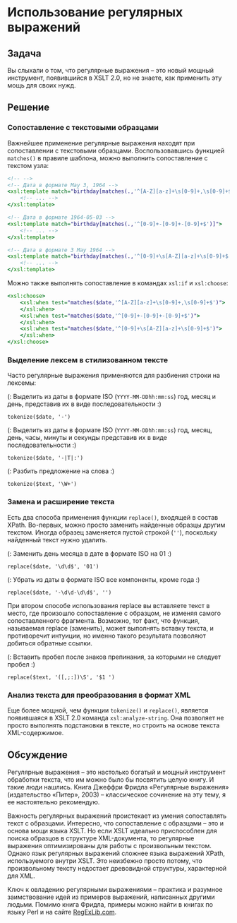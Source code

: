 # Использование регулярных выражений

## Задача

Вы слыхали о том, что регулярные выражения – это новый мощный инструмент, появившийся в XSLT 2.0, но не знаете, как применить эту мощь для своих нужд.

## Решение

### Сопоставление с текстовыми образцами

Важнейшее применение регулярные выражения находят при сопоставлении с текстовыми образцами. Воспользовавшись функцией `matches()` в правиле шаблона, можно выполнить сопоставление с текстом узла:

```xslt
<!-- -->
<!-- Дата в формате May 3, 1964 -->
<xsl:template match="birthday[matches(.,'^[A-Z][a-z]+\s[0-9]+,\s[0-9]+$')]">
	<!-- ... -->
</xsl:template>

<!-- Дата в формате 1964-05-03 -->
<xsl:template match="birthday[matches(.,'^[0-9]+-[0-9]+-[0-9]+$')]">
	<!-- ... -->
</xsl:template>

<!-- Дата в формате 3 May 1964 -->
<xsl:template match="birthday[matches(.,'^[0-9]+\s[A-Z][a-z]+\s[0-9]+$')]">
	<!-- ... -->
</xsl:template>
```

Можно также выполнять сопоставление в командах `xsl:if` и `xsl:choose`:

```xslt
<xsl:choose>
	<xsl:when test="matches($date,'^[A-Z][a-z]+\s[0-9]+,\s[0-9]+$')">
	</xsl:when>
	<xsl:when test="matches($date,'^[0-9]+-[0-9]+-[0-9]+$')">
	</xsl:when>
	<xsl:when test="matches($date,'^[0-9]+\s[A-Z][a-z]+\s[0-9]+$')">
	</xsl:when>
</xsl:choose>
```

### Выделение лексем в стилизованном тексте

Часто регулярные выражения применяются для разбиения строки на лексемы:

(: Выделить из даты в формате ISO (`YYYY-MM-DDhh:mm:ss`) год, месяц и день, представив их в виде последовательности :)

```
tokenize($date, '-')
```

(: Выделить из даты в формате ISO (`YYYY-MM-DDhh:mm:ss`) год, месяц, день, часы, минуты и секунды представив их в виде последовательности :)

```
tokenize($date, '-|T|:')
```

(: Разбить предложение на слова :)

```
tokenize($text, '\W+')
```

### Замена и расширение текста

Есть два способа применения функции `replace()`, входящей в состав XPath. Во-первых, можно просто заменить найденные образцы другим текстом. Иногда образец заменяется пустой строкой (`''`), поскольку найденный текст нужно удалить.

(: Заменить день месяца в дате в формате ISO на 01 :)

```
replace($date, '\d\d$', '01')
```

(: Убрать из даты в формате ISO все компоненты, кроме года :)

```
replace($date, '-\d\d-\d\d$', '')
```

При втором способе использования replace вы вставляете текст в место, где произошло сопоставление с образцом, не изменяя самого сопоставленного фрагмента. Возможно, тот факт, что функция, называемая replace (заменить), может выполнять вставку текста, и противоречит интуиции, но именно такого результата позволяют добиться обратные ссылки.

(: Вставить пробел после знаков препинания, за которыми не следует пробел :)

```
replace($text, '([,;:])\S', '$1 ')
```

### Анализ текста для преобразования в формат XML

Еще более мощной, чем функции `tokenize()` и `replace()`, является появившаяся в XSLT 2.0 команда `xsl:analyze-string`. Она позволяет не просто выполнять подстановки в тексте, но строить на основе текста XML-содержимое.

## Обсуждение

Регулярные выражения – это настолько богатый и мощный инструмент обработки текста, что им можно было бы посвятить целую книгу. И такие люди нашлись. Книга Джеффри Фридла «Регулярные выражения» (издательство «Питер», 2003) – классическое сочинение на эту тему, я ее настоятельно рекомендую.

Важность регулярных выражений проистекает из умения сопоставлять текст с образцами. Интересно, что сопоставление с образцами – это и основа мощи языка XSLT. Но если XSLT идеально приспособлен для поиска образцов в структуре XML-документа, то регулярные выражения оптимизированы для работы с произвольным текстом. Однако язык регулярных выражений сложнее языка выражений XPath, используемого внутри XSLT. Это неизбежно просто потому, что произвольному тексту недостает древовидной структуры, характерной для XML.

Ключ к овладению регулярными выражениями – практика и разумное заимствование идей из примеров выражений, написанных другими людьми. Помимо книга Фридла, примеры можно найти в книгах по языку Perl и на сайте [RegExLib.com](http://regexlib.com).
